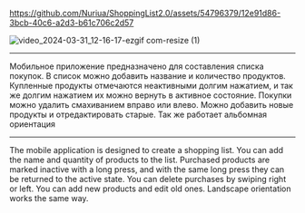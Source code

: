 https://github.com/Nuriua/ShoppingList2.0/assets/54796379/12e91d86-3bcb-40c6-a2d3-b61c706c2d57


![video_2024-03-31_12-16-17-ezgif com-resize (1)](https://github.com/Nuriua/ShoppingList2.0/assets/54796379/7d886c21-a1af-4b97-8d52-24919e255d2b)

*********************************************************
Мобильное приложение предназначено для составления списка покупок.
В список можно добавить название и количество продуктов. 
Купленные продукты отмечаются неактивными долгим нажатием, и так же долгим нажатием их можно вернуть в активное состояние. 
Покупки можно удалить смахиванием вправо или влево. 
Можно добавить новые продукты и отредактировать старые. 
Так же работает альбомная ориентация
********************************************************************
The mobile application is designed to create a shopping list. 
You can add the name and quantity of products to the list. 
Purchased products are marked inactive with a long press, and with the same long press they can be returned to the active state. 
You can delete purchases by swiping right or left. 
You can add new products and edit old ones. 
Landscape orientation works the same way.

